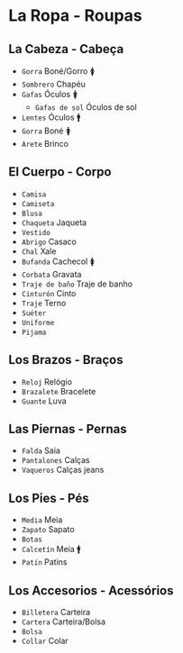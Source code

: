 # La Ropa - Roupas

## La Cabeza - Cabeça

-   `Gorra` Boné/Gorro 🚺
-   `Sombrero` Chapéu
-   `Gafas` Óculos 🚺
    -   `Gafas de sol` Óculos de sol
-   `Lentes` Óculos 🚹
-   `Gorra` Boné 🚺
-   `Arete` Brinco

## El Cuerpo - Corpo

-   `Camisa`
-   `Camiseta`
-   `Blusa`
-   `Chaqueta` Jaqueta
-   `Vestido`
-   `Abrigo` Casaco
-   `Chal` Xale
-   `Bufanda` Cachecol 🚺
-   `Corbata` Gravata
-   `Traje de baño` Traje de banho
-   `Cinturón` Cinto
-   `Traje` Terno
-   `Suéter`
-   `Uniforme`
-   `Pijama`

## Los Brazos - Braços

-   `Reloj` Relógio
-   `Brazalete` Bracelete
-   `Guante` Luva

## Las Piernas - Pernas

-   `Falda` Saia
-   `Pantalones` Calças
-   `Vaqueros` Calças jeans

## Los Pies - Pés

-   `Media` Meia
-   `Zapato` Sapato
-   `Botas`
-   `Calcetín` Meia 🚹
-   `Patín` Patins

## Los Accesorios - Acessórios

-   `Billetera` Carteira
-   `Cartera` Carteira/Bolsa
-   `Bolsa`
-   `Collar` Colar
